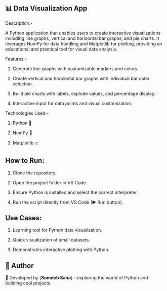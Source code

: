 ## 📊 Data Visualization App

Description:-

A Python application that enables users to create interactive visualizations including line graphs, vertical and horizontal bar graphs, and pie charts. It leverages NumPy for data handling and Matplotlib for plotting, providing an educational and practical tool for visual data analysis.

Features:-

1. Generate line graphs with customizable markers and colors.

2. Create vertical and horizontal bar graphs with individual bar color selection.

3. Build pie charts with labels, explode values, and percentage display.

4. Interactive input for data points and visual customization.

Technologies Used:-

1. Python 🐍

2. NumPy 🔢

3. Matplotlib 📈

## How to Run:

1. Clone the repository.

2. Open the project folder in VS Code.

3. Ensure Python is installed and select the correct interpreter.

4. Run the script directly from VS Code (▶ Run button).

## Use Cases:

1. Learning tool for Python data visualization.

2. Quick visualization of small datasets.

3. Demonstrates interactive plotting with Python.

## 📌 Author

👤 Developed by [**Somdeb Saha**] – exploring the world of Python and building cool projects.


